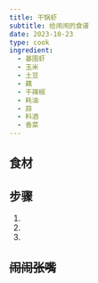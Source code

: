 ```yaml
---
title: 干锅虾
subtitle: 给闹闹的食谱
date: 2023-10-23
type: cook
ingredient:
  - 基围虾
  - 玉米
  - 土豆
  - 藕
  - 干辣椒
  - 耗油
  - 蒜
  - 料酒
  - 香菜
---
```


<PageTitle />

## 食材

<Ingredient :items="frontmatter.ingredient"/>

## 步骤

1.
2.
3.

## ~~闹闹张嘴~~
